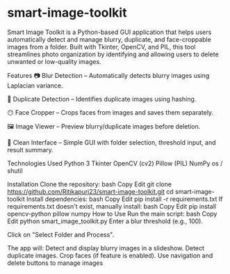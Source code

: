 # smart-image-toolkit
Smart Image Toolkit is a Python-based GUI application that helps users automatically detect and manage blurry, duplicate, and face-croppable images from a folder. Built with Tkinter, OpenCV, and PIL, this tool streamlines photo organization by identifying and allowing users to delete unwanted or low-quality images.

Features
📷 Blur Detection – Automatically detects blurry images using Laplacian variance.

📁 Duplicate Detection – Identifies duplicate images using hashing.

😶 Face Cropper – Crops faces from images and saves them separately.

🖼️ Image Viewer – Preview blurry/duplicate images before deletion.

🧹 Clean Interface – Simple GUI with folder selection, threshold input, and result summary.

Technologies Used
Python 3
Tkinter
OpenCV (cv2)
Pillow (PIL)
NumPy
os / shutil

Installation
Clone the repository:
bash
Copy
Edit
git clone https://github.com/Ritikapuri23/smart-image-toolkit.git
cd smart-image-toolkit
Install dependencies:
bash
Copy
Edit
pip install -r requirements.txt
If requirements.txt doesn't exist, manually install:
bash
Copy
Edit
pip install opencv-python pillow numpy
How to Use
Run the main script:
bash
Copy
Edit
python smart_image_toolkit.py
Enter a blur threshold (e.g., 100).

Click on "Select Folder and Process".

The app will:
Detect and display blurry images in a slideshow.
Detect duplicate images.
Crop faces (if feature is enabled).
Use navigation and delete buttons to manage images
